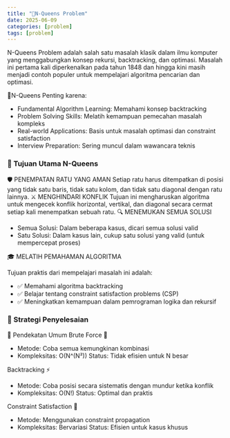 ```yaml
---
title: "👑N-Queens Problem"
date: 2025-06-09
categories: [problem]
tags: [problem]
---
```


N-Queens Problem adalah salah satu masalah klasik dalam ilmu komputer yang menggabungkan konsep rekursi, backtracking, dan optimasi. Masalah ini pertama kali diperkenalkan pada tahun 1848 dan hingga kini masih menjadi contoh populer untuk mempelajari algoritma pencarian dan optimasi.

🌟N-Queens Penting karena:

- Fundamental Algorithm Learning: Memahami konsep backtracking
- Problem Solving Skills: Melatih kemampuan pemecahan masalah kompleks
- Real-world Applications: Basis untuk masalah optimasi dan constraint satisfaction
- Interview Preparation: Sering muncul dalam wawancara teknis

### 🎯 Tujuan Utama N-Queens 

🛡️ PENEMPATAN RATU YANG AMAN
Setiap ratu harus ditempatkan di posisi yang tidak satu baris, tidak satu kolom, dan tidak satu diagonal dengan ratu lainnya.
⚔️ MENGHINDARI KONFLIK
Tujuan ini mengharuskan algoritma untuk mengecek konflik horizontal, vertikal, dan diagonal secara cermat setiap kali menempatkan sebuah ratu.
🔍 MENEMUKAN SEMUA SOLUSI

- Semua Solusi: Dalam beberapa kasus, dicari semua solusi valid
- Satu Solusi: Dalam kasus lain, cukup satu solusi yang valid (untuk mempercepat proses)

🎓 MELATIH PEMAHAMAN ALGORITMA

Tujuan praktis dari mempelajari masalah ini adalah:

- ✅ Memahami algoritma backtracking
- ✅ Belajar tentang constraint satisfaction problems (CSP)
- ✅ Meningkatkan kemampuan dalam pemrograman logika dan rekursif

### 🎯 Strategi Penyelesaian
🧠 Pendekatan Umum
Brute Force 🐌

- Metode: Coba semua kemungkinan kombinasi
- Kompleksitas: O(N^(N²))
Status: Tidak efisien untuk N besar

Backtracking ⚡

- Metode: Coba posisi secara sistematis dengan mundur ketika konflik
- Kompleksitas: O(N!)
Status: Optimal dan praktis

Constraint Satisfaction 🎯

- Metode: Menggunakan constraint propagation
- Kompleksitas: Bervariasi
Status: Efisien untuk kasus khusus